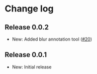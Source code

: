 # Change log

## Release 0.0.2
* New: Added blur annotation tool ([#20](https://github.com/DamirPorobic/kImageAnnotator/issues/20))

## Release 0.0.1
* New: Initial release